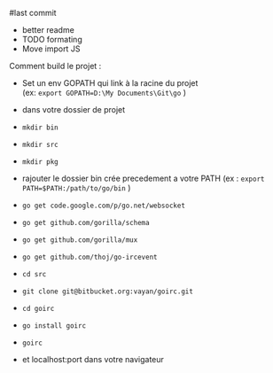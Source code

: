 
#last commit

* better readme
* TODO formating
* Move import JS


Comment build le projet : 

* Set un env GOPATH qui link à la racine du projet  
 (ex: `export GOPATH=D:\My Documents\Git\go` )

* dans votre dossier de projet 
* `mkdir bin`
* `mkdir src`
* `mkdir pkg`

* rajouter le dossier bin crée precedement a votre PATH 
 (ex : `export PATH=$PATH:/path/to/go/bin` )

* `go get code.google.com/p/go.net/websocket`
* `go get github.com/gorilla/schema`
* `go get github.com/gorilla/mux`
* `go get github.com/thoj/go-ircevent`

* `cd src`
* `git clone git@bitbucket.org:vayan/goirc.git`

* `cd goirc`
* `go install goirc`
* `goirc`
* et localhost:port dans votre navigateur